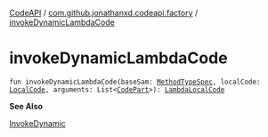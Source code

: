 [CodeAPI](../index.md) / [com.github.jonathanxd.codeapi.factory](index.md) / [invokeDynamicLambdaCode](.)

# invokeDynamicLambdaCode

`fun invokeDynamicLambdaCode(baseSam: `[`MethodTypeSpec`](../com.github.jonathanxd.codeapi.common/-method-type-spec/index.md)`, localCode: `[`LocalCode`](../com.github.jonathanxd.codeapi.base/-local-code/index.md)`, arguments: List<`[`CodePart`](../com.github.jonathanxd.codeapi/-code-part/index.md)`>): `[`LambdaLocalCode`](../com.github.jonathanxd.codeapi.base/-invoke-dynamic/-lambda-local-code/index.md)

**See Also**

[InvokeDynamic](../com.github.jonathanxd.codeapi.base/-invoke-dynamic/index.md)

